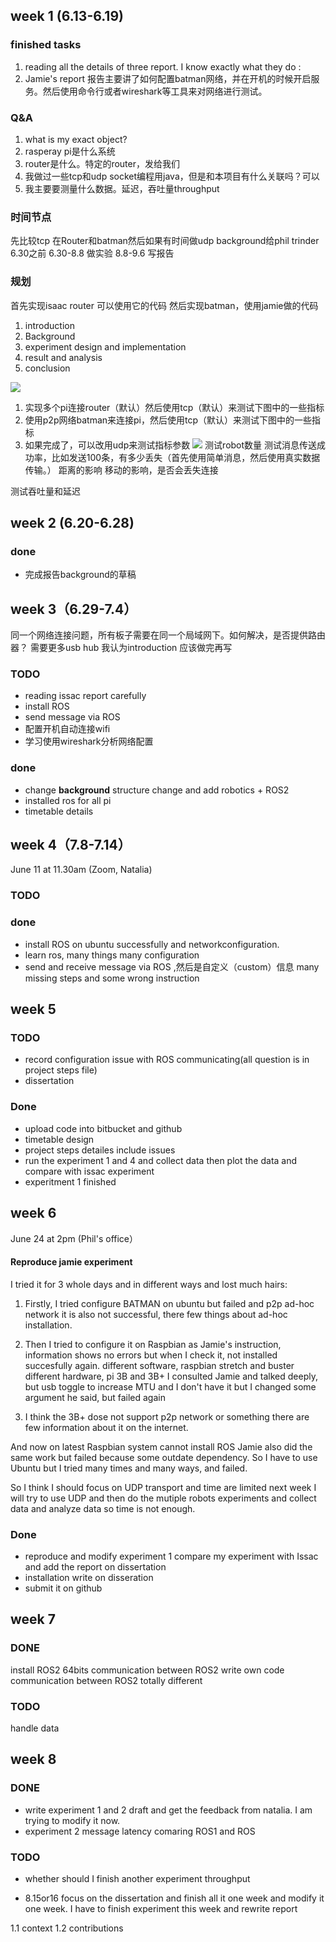 ## week 1 (6.13-6.19)
### finished tasks
1. reading all the details of three report. I know exactly what they do :
2. Jamie's report 报告主要讲了如何配置batman网络，并在开机的时候开启服务。然后使用命令行或者wireshark等工具来对网络进行测试。

### Q&A

1. what is my exact object?
2. rasperay pi是什么系统
3. router是什么。特定的router，发给我们
4. 我做过一些tcp和udp socket编程用java，但是和本项目有什么关联吗？可以
5. 我主要要测量什么数据。延迟，吞吐量throughput

### 时间节点
先比较tcp 在Router和batman然后如果有时间做udp
background给phil trinder 6.30之前
6.30-8.8 做实验
8.8-9.6 写报告

### 规划
首先实现isaac router 可以使用它的代码
然后实现batman，使用jamie做的代码

1. introduction
2. Background
3. experiment design and implementation
4. result and analysis
5. conclusion

![](media/15614533550263.jpg)
1. 实现多个pi连接router（默认）然后使用tcp（默认）来测试下图中的一些指标
2. 使用p2p网络batman来连接pi，然后使用tcp（默认）来测试下图中的一些指标
3. 如果完成了，可以改用udp来测试指标参数
![](media/15614533701248.jpg)
测试robot数量
测试消息传送成功率，比如发送100条，有多少丢失（首先使用简单消息，然后使用真实数据传输。）
距离的影响
移动的影响，是否会丢失连接

测试吞吐量和延迟
## week 2 (6.20-6.28)
### done
- 完成报告background的草稿

## week 3（6.29-7.4）
同一个网络连接问题，所有板子需要在同一个局域网下。如何解决，是否提供路由器？
需要更多usb hub
我认为introduction 应该做完再写
### TODO
- reading issac report carefully
- install ROS 
- send message via ROS
- 配置开机自动连接wifi
- 学习使用wireshark分析网络配置


### done
- change **background** structure change and add robotics + ROS2
- installed ros for all pi 
- timetable details

## week 4（7.8-7.14）
June 11 at 11.30am (Zoom, Natalia)

### TODO


### done
- install ROS on ubuntu successfully and networkconfiguration.
- learn ros, many things many configuration
- send and receive message via ROS ,然后是自定义（custom）信息 many missing steps and some wrong instruction


## week 5

### TODO
- record configuration issue with ROS communicating(all question is in project steps file)
- dissertation


### Done
- upload code into bitbucket and github
- timetable design
- project steps detailes include issues
- run the experiment 1 and 4 and collect data then plot the data and compare with issac experiment
- experitment 1 finished


## week 6
June 24 at 2pm (Phil's office）

#### Reproduce jamie experiment
I tried it for 3 whole days and in different ways and lost much hairs:
1. Firstly, I tried configure BATMAN on ubuntu but failed and p2p ad-hoc network it is also not successful, there few things about ad-hoc installation.
2. Then I tried to configure it on Raspbian as Jamie's instruction, information shows no errors but when I check it, not installed succesfully again.
    different software, raspbian stretch and buster
    different hardware, pi 3B and 3B+
    I consulted Jamie and talked deeply, but usb toggle to increase MTU and I don't have it but I changed some argument he said, but failed again
    
3. I think the 3B+ dose not support p2p network or something there are few information about it on the internet. 

And now on latest Raspbian system cannot install ROS Jamie also did the same work but failed because some outdate dependency. So I have to use Ubuntu but I tried many times and many ways, and failed. 

So I think I should focus on UDP transport and time are limited next week I will try to use UDP and then do the mutiple robots experiments and collect data and analyze data so time is not enough.


### Done
- reproduce and modify experiment 1 compare my experiment with Issac and add the report on dissertation
- installation write on disseration
- submit it on github


## week 7
### DONE
install ROS2 64bits
communication between ROS2
write own code communication between ROS2 totally different

### TODO
handle data

## week 8
### DONE
- write experiment 1 and 2 draft and get the feedback from natalia. I am trying to modify it now.
- experiment 2 message latency comaring ROS1 and ROS 


### TODO
- whether should I finish another experiment throughput

- 8.15or16 focus on the dissertation and finish all it one week and modify it one week.
 I have to finish experiment this week and rewrite report


1.1 context 
1.2 contributions

